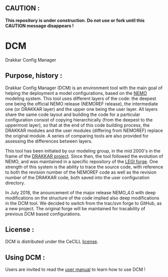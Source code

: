 ## CAUTION :
**This repository is under construction. Do not use or fork until this CAUTION message disappears !**

# DCM
Drakkar Config Manager

## Purpose, history :
Drakkar Config Manager (DCM) is an environment tool with the main goal of helping the deployment a model configurations, based on the [NEMO](https://www.nemo-ocean.eu/) modeling system. This tool uses different layers of the code: the deepest one being the official NEMO release (NEMOREF release), the intermediate one (or DRAKKAR layer)  and the upper one being the user layer. All layers share the same code layout and building the code for a particular configuration consist of copying hierarchically (from the deepest to the uppermost layer), so that at the end of this code building process, the DRAKKAR modules and the user modules (differing from  NEMOREF) replace the original module.  A series of comparing tools are also provided for assessing the differences between layers. 

This tool has been initiated by our modeling group, in the mid 2000's in the frame of the [DRAKKAR project](https://www.drakkar-ocean.eu/). Since then, the tool followed the evolution of NEMO, and was maintained in a specific repository of the [LEGI forge](https://servforge.legi.grenoble-inp.fr/projects/DCM). One strength of this system is the ability to trace the source code, with reference to both the revision number of the NEMOREF code as well as the revision number of the DRAKKAR code, both saved into the user configuration directory. 

In July 2018, the anouncement of the major release NEMO_4.0 with deep modifications on the structure of the code implied also deep modifications in the DCM tool.  We decided to switch from the trac/svn forge to GitHub, as a new project.  The original forge will be maintained for tracability of previous DCM based configurations. 

## License :
   DCM is distributed under the CeCILL [license](License/DCMCeCILL.md).

## Using DCM :
  Users are invited to read the [user manual](DOC/dcm_user_manual.md) to learn how to use DCM !

